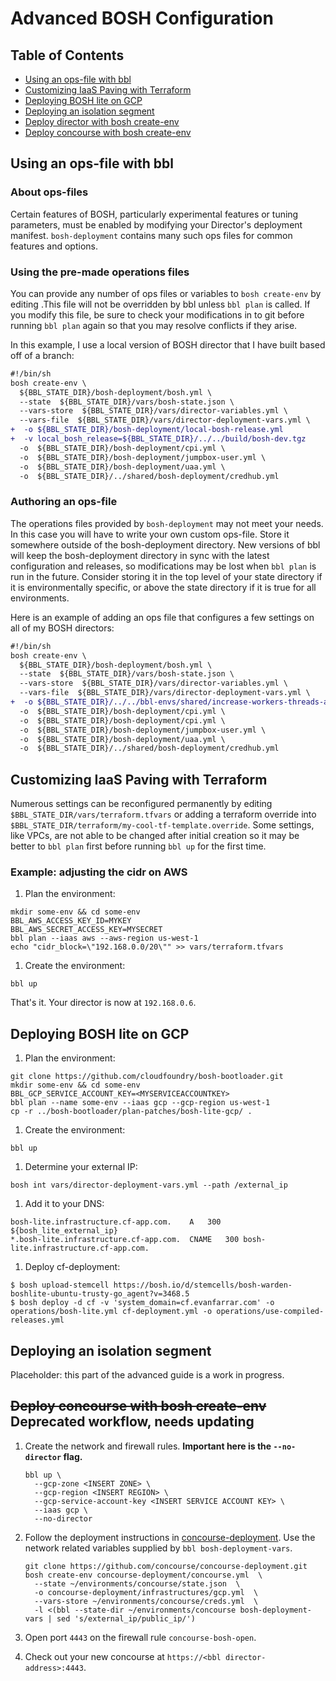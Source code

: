 # Advanced BOSH Configuration

## Table of Contents
* <a href='#opsfile'>Using an ops-file with bbl</a>
* <a href='#terraform'>Customizing IaaS Paving with Terraform</a>
* <a href='#boshlite'>Deploying BOSH lite on GCP</a>
* <a href='#isoseg'>Deploying an isolation segment</a>
* <a href='#director'>Deploy director with bosh create-env</a>
* <a href='#concourse'>Deploy concourse with bosh create-env</a>


## <a name='opsfile'></a>Using an ops-file with bbl

### About ops-files

Certain features of BOSH, particularly experimental features or tuning parameters, must be enabled by modifying your
Director's deployment manifest. `bosh-deployment` contains many such ops files for common features and options.

### Using the pre-made operations files
You can provide any number of ops files or variables to `bosh create-env` by editing .This file will not be overridden by bbl unless `bbl plan` is
called. If you modify this file, be sure to check your modifications in to git before running `bbl plan` again so that
you may resolve conflicts if they arise.

In this example, I use a local version of BOSH director that I have built based off of a branch:
```diff
#!/bin/sh
bosh create-env \
  ${BBL_STATE_DIR}/bosh-deployment/bosh.yml \
  --state  ${BBL_STATE_DIR}/vars/bosh-state.json \
  --vars-store  ${BBL_STATE_DIR}/vars/director-variables.yml \
  --vars-file  ${BBL_STATE_DIR}/vars/director-deployment-vars.yml \
+  -o ${BBL_STATE_DIR}/bosh-deployment/local-bosh-release.yml
+  -v local_bosh_release=${BBL_STATE_DIR}/../../build/bosh-dev.tgz
  -o  ${BBL_STATE_DIR}/bosh-deployment/cpi.yml \
  -o  ${BBL_STATE_DIR}/bosh-deployment/jumpbox-user.yml \
  -o  ${BBL_STATE_DIR}/bosh-deployment/uaa.yml \
  -o  ${BBL_STATE_DIR}/../shared/bosh-deployment/credhub.yml 
```

### Authoring an ops-file
The operations files provided by `bosh-deployment` may not meet your needs. In this case you will have to write your own
custom ops-file. Store it somewhere outside of the bosh-deployment directory. New versions of bbl will keep the
bosh-deployment directory in sync with the latest configuration and releases, so modifications may be lost when
`bbl plan` is run in the future. Consider storing it in the top level of your state directory if it is environmentally
specific, or above the state directory if it is true for all environments.

Here is an example of adding an ops file that configures a few settings on all of my BOSH directors:  
```diff
#!/bin/sh
bosh create-env \
  ${BBL_STATE_DIR}/bosh-deployment/bosh.yml \
  --state  ${BBL_STATE_DIR}/vars/bosh-state.json \
  --vars-store  ${BBL_STATE_DIR}/vars/director-variables.yml \
  --vars-file  ${BBL_STATE_DIR}/vars/director-deployment-vars.yml \
+  -o ${BBL_STATE_DIR}/../../bbl-envs/shared/increase-workers-threads-and-flush-arp.yml
  -o  ${BBL_STATE_DIR}/bosh-deployment/cpi.yml \  
  -o  ${BBL_STATE_DIR}/bosh-deployment/cpi.yml \
  -o  ${BBL_STATE_DIR}/bosh-deployment/jumpbox-user.yml \
  -o  ${BBL_STATE_DIR}/bosh-deployment/uaa.yml \
  -o  ${BBL_STATE_DIR}/../shared/bosh-deployment/credhub.yml 
```
## <a name='terraform'></a>Customizing IaaS Paving with Terraform
Numerous settings can be reconfigured permanently by editing `$BBL_STATE_DIR/vars/terraform.tfvars` or adding a terraform override into  `$BBL_STATE_DIR/terraform/my-cool-tf-template.override`. Some settings, like VPCs, are not able to be changed after initial creation so it may be better to `bbl plan` first before running `bbl up` for the first time.

### Example: adjusting the cidr on AWS
1. Plan the environment:
```
mkdir some-env && cd some-env
BBL_AWS_ACCESS_KEY_ID=MYKEY
BBL_AWS_SECRET_ACCESS_KEY=MYSECRET
bbl plan --iaas aws --aws-region us-west-1
echo "cidr_block=\"192.168.0.0/20\"" >> vars/terraform.tfvars
```
1. Create the environment:
```
bbl up
```
That's it. Your director is now at `192.168.0.6`.

## <a name='boshlite'></a>Deploying BOSH lite on GCP
1. Plan the environment:
```
git clone https://github.com/cloudfoundry/bosh-bootloader.git
mkdir some-env && cd some-env
BBL_GCP_SERVICE_ACCOUNT_KEY=<MYSERVICEACCOUNTKEY>
bbl plan --name some-env --iaas gcp --gcp-region us-west-1
cp -r ../bosh-bootloader/plan-patches/bosh-lite-gcp/ .
```
1. Create the environment:
```
bbl up
```
1. Determine your external IP:
```
bosh int vars/director-deployment-vars.yml --path /external_ip
```
1. Add it to your DNS:
```
bosh-lite.infrastructure.cf-app.com.	A	300	${bosh_lite_external_ip}
*.bosh-lite.infrastructure.cf-app.com.	CNAME	300	bosh-lite.infrastructure.cf-app.com.
```
1. Deploy cf-deployment:
```
$ bosh upload-stemcell https://bosh.io/d/stemcells/bosh-warden-boshlite-ubuntu-trusty-go_agent?v=3468.5
$ bosh deploy -d cf -v 'system_domain=cf.evanfarrar.com' -o operations/bosh-lite.yml cf-deployment.yml -o operations/use-compiled-releases.yml
```

## <a name='isoseg'></a>Deploying an isolation segment
Placeholder: this part of the advanced guide is a work in progress.

## <a name='concourse'></a>~~Deploy concourse with bosh create-env~~ Deprecated workflow, needs updating

1. Create the network and firewall rules. **Important here is the `--no-director` flag.**

    ```
    bbl up \
      --gcp-zone <INSERT ZONE> \
      --gcp-region <INSERT REGION> \
      --gcp-service-account-key <INSERT SERVICE ACCOUNT KEY> \
      --iaas gcp \
      --no-director
    ```

1. Follow the deployment instructions in [concourse-deployment](https://github.com/concourse/concourse-deployment).
Use the network related variables supplied by `bbl bosh-deployment-vars`.

    ```
    git clone https://github.com/concourse/concourse-deployment.git
    bosh create-env concourse-deployment/concourse.yml  \
      --state ~/environments/concourse/state.json  \
      -o concourse-deployment/infrastructures/gcp.yml  \
      --vars-store ~/environments/concourse/creds.yml  \
      -l <(bbl --state-dir ~/environments/concourse bosh-deployment-vars | sed 's/external_ip/public_ip/')
    ```

1. Open port `4443` on the firewall rule `concourse-bosh-open`.

1. Check out your new concourse at `https://<bbl director-address>:4443`.

